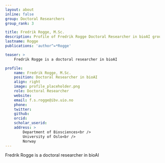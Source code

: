 ```yaml
---
layout: about
inline: false
group: Doctoral Researchers
group_rank: 3

title: Fredrik Rogge, M.Sc.
description: Profile of Fredrik Rogge Doctoral Researcher in bioAI group.
lastname: Rogge 
publications: 'author^=*Rogge'

teaser: >
    Fredrik Rogge is a doctoral researcher in bioAI

profile:
    name: Fredrik Rogge, M.Sc.
    position: Doctoral Researcher in bioAI  
    align: right
    image: profile_placeholder.png
    role: Doctoral Researcher
    website: 
    email: f.s.rogge@ibv.uio.no
    phone: 
    twitter: 
    github:
    orcid:
    scholar_userid:
    address: >
        Department of Biosciences<br />
        University of Oslo<br />   
        Norway
---
```


Fredrik Rogge is a doctoral researcher in bioAI

